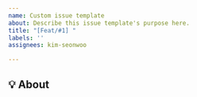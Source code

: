 ```yaml
---
name: Custom issue template
about: Describe this issue template's purpose here.
title: "[Feat/#1] "
labels: ''
assignees: kim-seonwoo

---
```


## 💡 About
<!--무엇에 관한 이슈인지 소개해주세요.-->
